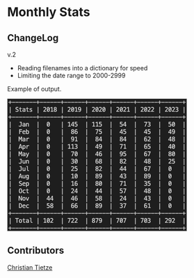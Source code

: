 # Monthly Stats

## ChangeLog

v.2

- Reading filenames into a dictionary for speed
- Limiting the date range to 2000-2999

Example of output.  




![ZK Stats](ZK%20Monthly%20Stats.png)



## Contributors
[Christian Tietze](https://github.com/DivineDominion)
